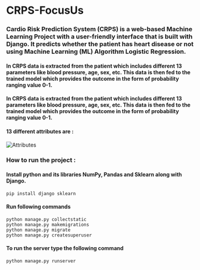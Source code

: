 # CRPS-FocusUs
### Cardio Risk Prediction System (CRPS) is a web-based Machine Learning Project with a user-friendly interface that is built with Django. It predicts whether the patient has heart disease or not using Machine Learning (ML) Algorithm Logistic Regression. 

#### In CRPS data is extracted from the patient which includes different 13 parameters like blood pressure, age, sex, etc. This data is then fed to the trained model which provides the outcome in the form of probability ranging value 0-1.

####  In CRPS data is extracted from the patient which includes different 13 parameters like blood pressure, age, sex, etc. This data is then fed to the trained model which provides the outcome in the form of probability ranging value 0-1.

#### 13 different attributes are :
![Attributes](https://focusustech.com/media/tinymce/13-attributes-of-hdps.jpg)

### How to run the project :
#### Install python and its libraries NumPy, Pandas and Sklearn along with Django. 
```
pip install django sklearn
```
#### Run following commands
```
python manage.py collectstatic
python manage.py makemigrations 
python manage.py migrate
python manage.py createsuperuser
```
#### To run the server type the following command
    python manage.py runserver
